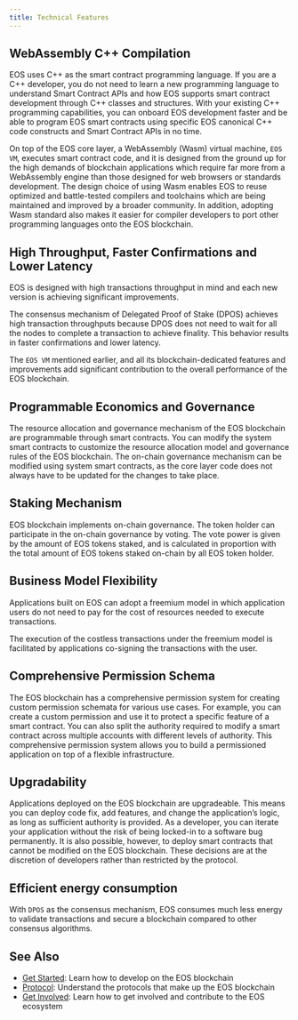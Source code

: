 ```yaml
---
title: Technical Features
---
```


## WebAssembly C++ Compilation

EOS uses C++ as the smart contract programming language. If you are a C++ developer, you do not need to learn a new programming language to understand Smart Contract APIs and how EOS supports smart contract development through C++ classes and structures. With your existing C++ programming capabilities, you can onboard EOS development faster and be able to program EOS smart contracts using specific EOS canonical C++ code constructs and Smart Contract APIs in no time.  

On top of the EOS core layer, a WebAssembly (Wasm) virtual machine, `EOS VM`, executes smart contract code, and it is designed from the ground up for the high demands of blockchain applications which require far more from a WebAssembly engine than those designed for web browsers or standards development. The design choice of using Wasm enables EOS to reuse optimized and battle-tested compilers and toolchains which are being maintained and improved by a broader community. In addition, adopting Wasm standard also makes it easier for compiler developers to port other programming languages onto the EOS blockchain.

## High Throughput, Faster Confirmations and Lower Latency

EOS is designed with high transactions throughput in mind and each new version is achieving significant improvements.

The consensus mechanism of Delegated Proof of Stake (DPOS) achieves high transaction throughputs because DPOS does not need to wait for all the nodes to complete a transaction to achieve finality. This behavior results in faster confirmations and lower latency.

The `EOS VM` mentioned earlier, and all its blockchain-dedicated features and improvements add significant contribution to the overall performance of the EOS blockchain.

## Programmable Economics and Governance

The resource allocation and governance mechanism of the EOS blockchain are programmable through smart contracts. You can modify the system smart contracts to customize the resource allocation model and governance rules of the EOS blockchain. The on-chain governance mechanism can be modified using system smart contracts, as the core layer code does not always have to be updated for the changes to take place.

## Staking Mechanism

EOS blockchain implements on-chain governance. The token holder can participate in the on-chain governance by voting. The vote power is given by the amount of EOS tokens staked, and is calculated in proportion with the total amount of EOS tokens staked on-chain by all EOS token holder.

## Business Model Flexibility

Applications built on EOS can adopt a freemium model in which application users do not need to pay for the cost of resources needed to execute transactions.

The execution of the costless transactions under the freemium model is facilitated by applications co-signing the transactions with the user.

## Comprehensive Permission Schema

The EOS blockchain has a comprehensive permission system for creating custom permission schemata for various use cases. For example, you can create a custom permission and use it to protect a specific feature of a smart contract. You can also split the authority required to modify a smart contract across multiple accounts with different levels of authority. This comprehensive permission system allows you to build a permissioned application on top of a flexible infrastructure.

## Upgradability

Applications deployed on the EOS blockchain are upgradeable. This means you can deploy code fix, add features, and change the application’s logic, as long as sufficient authority is provided. As a developer, you can iterate your application without the risk of being locked-in to a software bug permanently. It is also possible, however, to deploy smart contracts that cannot be modified on the EOS blockchain. These decisions are at the discretion of developers rather than restricted by the protocol.

## Efficient energy consumption

With `DPOS` as the consensus mechanism, EOS consumes much less energy to validate transactions and secure a blockchain compared to other consensus algorithms.

## See Also

- [Get Started](../02_getting-started/index.md): Learn how to develop on the EOS blockchain
- [Protocol](../04_protocol/index.md): Understand the protocols that make up the EOS blockchain
- [Get Involved](../get-involved/index.md): Learn how to get involved and contribute to the EOS ecosystem